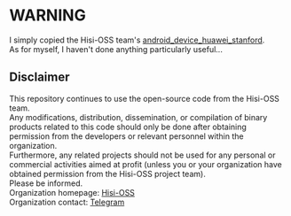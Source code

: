 # WARNING  

I simply copied the Hisi-OSS team's [android_device_huawei_stanford](https://github.com/hisi-oss/android_device_huawei_stanford).  
As for myself, I haven't done anything particularly useful...

## Disclaimer

This repository continues to use the open-source code from the Hisi-OSS team.  
Any modifications, distribution, dissemination, or compilation of binary products related to this code should only be done after obtaining permission from the developers or relevant personnel within the organization.  
Furthermore, any related projects should not be used for any personal or commercial activities aimed at profit (unless you or your organization have obtained permission from the Hisi-OSS project team).  
Please be informed.  
Organization homepage: [Hisi-OSS](https://github.com/hisi-oss)  
Organization contact: [Telegram](http://t.me/kirin_oss)  
